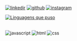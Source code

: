 
[![linkedir](https://img.shields.io/badge/LinkedIn-0077B5?style=for-the-badge&logo=linkedin&logoColor=white)](https://www.linkedin.com/in/carlos-eduardo-553296250/)
[![github](https://img.shields.io/badge/GitHub-100000?style=for-the-badge&logo=github&logoColor=white)](https://github.com/cadutgoat)
[![instagram](https://img.shields.io/badge/Instagram-E4405F?style=for-the-badge&logo=instagram&logoColor=white)](https://www.instagram.com/cadumarcal_/)

[![Linguagens que puso](https://github-readme-stats.vercel.app/api/top-langs/?username=cadutgoat&layout=compact)](https://github.com/anuraghazra/github-readme-stats)

<div style="display: inline_block"><br/>
 <img align="center" alt="javascript" src="https://img.shields.io/badge/JavaScript-F7DF1E?style=for-the-badge&logo=javascript&logoColor=black" />
<img align="center" alt="html" src="https://img.shields.io/badge/HTML5-E34F26?style=for-the-badge&logo=html5&logoColor=white" />
<img align="center" alt="css" src="https://img.shields.io/badge/CSS3-1572B6?style=for-the-badge&logo=css3&logoColor=white" />
</div>
